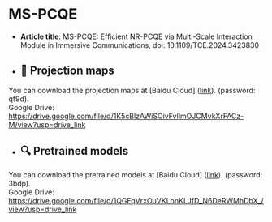 # MS-PCQE

- **Article title**: MS-PCQE: Efficient NR-PCQE via Multi-Scale Interaction Module in Immersive Communications, doi: 10.1109/TCE.2024.3423830


- ## 📁 Projection maps
You can download the projection maps at [Baidu Cloud] ([link](https://pan.baidu.com/s/1llzmPwymHbG-eVBE2VwxYw)). (password: qf9d).<br>
Google Drive: https://drive.google.com/file/d/1K5cBlzAWiSOivFvIlmOJCMvkXrFACz-M/view?usp=drive_link  

- ## 🔍 Pretrained models
You can download the pretrained models at [Baidu Cloud] ([link](https://pan.baidu.com/s/14OHpr865BZMJ3x2INeKW9Q)). (password: 3bdp).<br>
Google Drive: https://drive.google.com/file/d/1QGFqVrxOuVKLonKLJfD_N6DeRWMhDbX_/view?usp=drive_link

